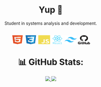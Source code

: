 <div  align="center"> 
 
 # Yup 👋
 Student in systems analysis and development.
 
  <div style="display: inline_block"><br>
  <img align="center" alt="HTML" height="30" width="40" src="https://raw.githubusercontent.com/devicons/devicon/master/icons/html5/html5-original.svg">
  <img align="center" alt="CSS" height="30" width="40" src="https://raw.githubusercontent.com/devicons/devicon/master/icons/css3/css3-original.svg">
  <img align="center" alt="Rafa-Js" height="30" width="40" src="https://raw.githubusercontent.com/devicons/devicon/master/icons/javascript/javascript-plain.svg">
  <img align="center" alt="React-Native" height="30" width="40" src="https://github.com/devicons/devicon/blob/master/icons/react/react-original-wordmark.svg">
  <img align="center" alt="Tailwind-Css" height="30" width="40" src="https://github.com/devicons/devicon/blob/master/icons/tailwindcss/tailwindcss-plain.svg">
  <img align="center" alt="GitHub" height="30" width="40" src="https://github.com/devicons/devicon/blob/master/icons/github/github-original-wordmark.svg">
   
</div>

# 📊 GitHub Stats:
<div>
<a href="https://github.com/marquinhojpg">
<img height="180em" src="https://github-readme-stats.vercel.app/api/top-langs/?username=marquinhosjpg&layout=compact&langs_count=7&theme=dark"/>
<img height="180em" src="https://github-readme-stats.vercel.app/api?username=marquinhosjpg&show_icons=true&theme=dark&include_all_commits=true&count_private=true"/>
</div>
 
<br>
 

